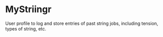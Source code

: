 # MyStriingr
User profile to log and store entries of past string jobs, including tension, types of string, etc.
